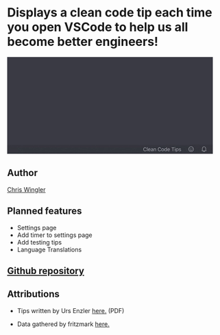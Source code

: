 # Displays a clean code tip each time you open VSCode to help us all become better engineers!

![Video of clean code tips popping up](images/tips.gif "Tip popups!")

## Author

[Chris Wingler](https://chriswingler.github.io/)

## Planned features
- Settings page
- Add timer to settings page
- Add testing tips
- Language Translations


## [Github repository](https://github.com/chriswingler/clean-code-tips)

## Attributions

- Tips written by Urs Enzler [here.](https://www.planetgeek.ch/wp-content/uploads/2014/11/Clean-Code-V2.4.pdf) (PDF)

- Data gathered by fritzmark [here.](https://github.com/fritzmark/CleanCodeCheatSheetJson)